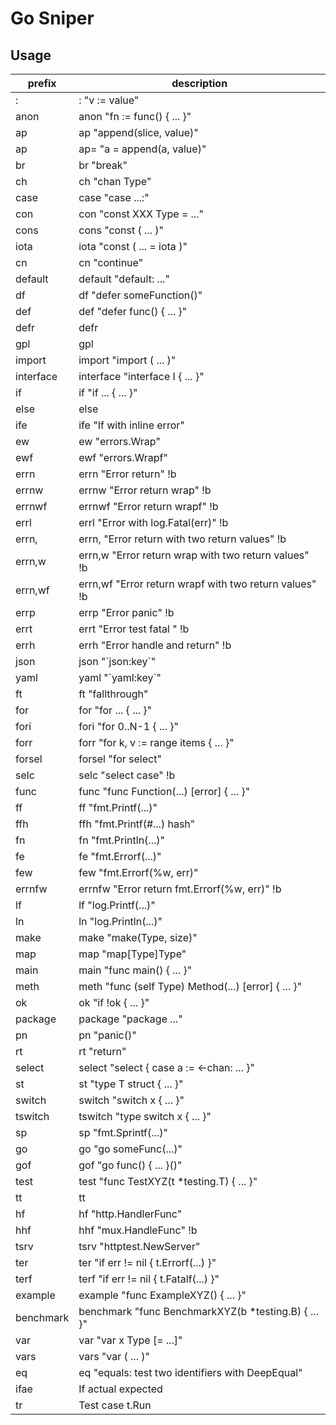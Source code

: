 # Go Sniper
## Usage
|prefix|description|
|---|---|
|:|: "v := value"|
|anon|anon "fn := func() { ... }"|
|ap|ap "append(slice, value)"|
|ap|ap= "a = append(a, value)"|
|br|br "break"|
|ch|ch "chan Type"|
|case|case "case ...:"|
|con|con "const XXX Type = ..."|
|cons|cons "const ( ... )"|
|iota|iota "const ( ... = iota )"|
|cn|cn "continue"|
|default|default "default: ..."|
|df|df "defer someFunction()"|
|def|def "defer func() { ... }"|
|defr|defr|
|gpl|gpl|
|import|import "import ( ... )"|
|interface|interface "interface I { ... }"|
|if|if "if ... { ... }"|
|else|else|
|ife|ife "If with inline error"|
|ew|ew "errors.Wrap"|
|ewf|ewf "errors.Wrapf"|
|errn|errn "Error return" !b|
|errnw|errnw "Error return wrap" !b|
|errnwf|errnwf "Error return wrapf" !b|
|errl|errl "Error with log.Fatal(err)" !b|
|errn,|errn, "Error return with two return values" !b|
|errn,w|errn,w "Error return wrap with two return values" !b|
|errn,wf|errn,wf "Error return wrapf with two return values" !b|
|errp|errp "Error panic" !b|
|errt|errt "Error test fatal " !b|
|errh|errh "Error handle and return" !b|
|json|json "\`json:key\`"|
|yaml|yaml "\`yaml:key\`"|
|ft|ft "fallthrough"|
|for|for "for ... { ... }"|
|fori|fori "for 0..N-1 { ... }"|
|forr|forr "for k, v := range items { ... }"|
|forsel|forsel "for select"|
|selc|selc "select case" !b|
|func|func "func Function(...) [error] { ... }"|
|ff|ff "fmt.Printf(...)"|
|ffh|ffh "fmt.Printf(#...) hash"|
|fn|fn "fmt.Println(...)"|
|fe|fe "fmt.Errorf(...)"|
|few|few "fmt.Errorf(%w, err)"|
|errnfw|errnfw "Error return fmt.Errorf(%w, err)" !b|
|lf|lf "log.Printf(...)"|
|ln|ln "log.Println(...)"|
|make|make "make(Type, size)"|
|map|map "map[Type]Type"|
|main|main "func main() { ... }"|
|meth|meth "func (self Type) Method(...) [error] { ... }"|
|ok|ok "if !ok { ... }"|
|package|package "package ..."|
|pn|pn "panic()"|
|rt|rt "return"|
|select|select "select { case a := <-chan: ... }"|
|st|st "type T struct { ... }"|
|switch|switch "switch x { ... }"|
|tswitch|tswitch "type switch x { ... }"|
|sp|sp "fmt.Sprintf(...)"|
|go|go "go someFunc(...)"|
|gof|gof "go func() { ... }()"|
|test|test "func TestXYZ(t *testing.T) { ... }"|
|tt|tt|
|hf|hf "http.HandlerFunc"|
|hhf|hhf "mux.HandleFunc" !b|
|tsrv|tsrv "httptest.NewServer"|
|ter|ter "if err != nil { t.Errorf(...) }"|
|terf|terf "if err != nil { t.Fatalf(...) }"|
|example|example "func ExampleXYZ() { ... }"|
|benchmark|benchmark "func BenchmarkXYZ(b *testing.B) { ... }"|
|var|var "var x Type [= ...]"|
|vars|vars "var ( ... )"|
|eq|eq "equals: test two identifiers with DeepEqual"|
|ifae|If actual expected|
|tr|Test case t.Run|
